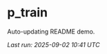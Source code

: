 # p_train

Auto-updating README demo.

<!--START_SECTION:status-->
_Last run: 2025-09-02 10:41 UTC_
<!--END_SECTION:status-->














































































































































































































































































